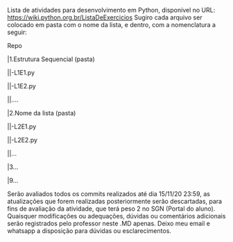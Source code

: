 Lista de atividades para desenvolvimento em Python, disponível no
URL: https://wiki.python.org.br/ListaDeExercicios
 Sugiro cada arquivo ser colocado em pasta com o nome da lista, e
dentro, com a nomenclatura a seguir:

Repo

|1.Estrutura Sequencial (pasta)

||-L1E1.py

||-L1E2.py

||....

|2.Nome da lista (pasta)

||-L2E1.py

||-L2E2.py

||...

|3...

|9...

 Serão avaliados todos os commits realizados até dia 15/11/20 23:59,
as atualizações que forem realizadas posteriormente serão descartadas,
para fins de avaliação da atividade, que terá peso 2 no SGN (Portal do
aluno).
 Quaisquer modificações ou adequações, dúvidas ou comentários
adicionais serão registrados pelo professor neste .MD apenas.
 Deixo meu email e whatsapp a disposição para dúvidas ou esclarecimentos.
